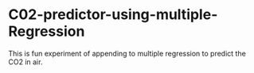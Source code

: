# C02-predictor-using-multiple-Regression
This is fun experiment of  appending to multiple regression to predict the CO2 in air.
